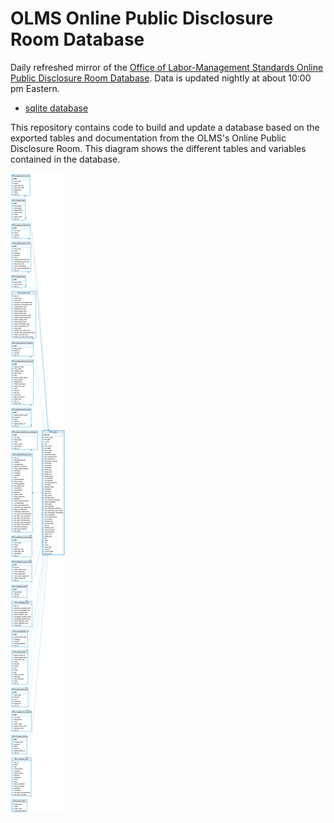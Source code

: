 # OLMS Online Public Disclosure Room Database

Daily refreshed mirror of the [Office of Labor-Management Standards Online Public Disclosure Room Database](https://olmsapps.dol.gov/olpdr/?_ga=2.153682620.544456734.1620145813-42444416.1608177889#Union%20Reports/Yearly%20Data%20Download). Data is updated nightly at about 10:00 pm Eastern.

* [sqlite database](https://github.com/labordata/odpr/releases/download/2021-05-31/odpr.db.zip)

This repository contains code to build and update a database based on the exported tables and documentation from the OLMS's Online Public Disclosure Room. This diagram shows the different tables and variables contained in the database.

![ERD Diagram](docs/erd.png)
